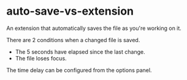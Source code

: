 # auto-save-vs-extension
An extension that automatically saves the file as you're working on it.

There are 2 conditions when a changed file is saved.
- The 5 seconds have elapsed since the last change.
- The file loses focus.

The time delay can be configured from the options panel.
<img src="">
